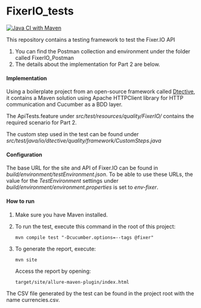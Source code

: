 # FixerIO_tests
[![Java CI with Maven](https://github.com/dwaned/FixerIO_tests/actions/workflows/maven.yml/badge.svg)](https://github.com/dwaned/FixerIO_tests/actions/workflows/maven.yml)

This repository contains a testing framework to test the Fixer.IO API

1. You can find the Postman collection and environment under the folder called FixerIO_Postman
2. The details about the implementation for Part 2 are below.


#### Implementation

Using a boilerplate project from an open-source framework called [Dtective](https://github.com/Catena-Media/Dtective), it contains a Maven solution using Apache HTTPClient library for HTTP communication and Cucumber as a BDD layer.

The ApiTests.feature under *src/test/resources/quality/FixerIO/* contains the required scenario for Part 2.

The custom step used in the test can be found under *src/test/java/io/dtective/quality/framework/CustomSteps.java*

#### Configuration

The base URL for the site and API of Fixer.IO can be found in *build/environment/testEnvironment.json*.
To be able to use these URLs, the value for the *TestEnvironment* settings under *build/environment/environment.properties* is set to *env-fixer*.  


#### How to run

1. Make sure you have Maven installed.
2. To run the test, execute this command in the root of this project:

    `mvn compile test "-Dcucumber.options=--tags @fixer"`
    
3. To generate the report, execute:

    `mvn site`
    
    Access the report by opening:
    
    `target/site/allure-maven-plugin/index.html`
    
The CSV file generated by the test can be found in the project root with the name currencies.csv.






 
